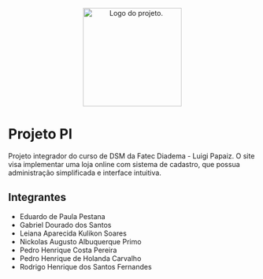 <p align="center">
  <picture>
    <source media="(prefers-color-scheme: dark)" srcset="img/logob.png" width="200px">
    <source media="(prefers-color-scheme: light)" srcset="img/logoa.png" width="200px">
    <img alt="Logo do projeto.">
  </picture>
</p>


# Projeto PI
Projeto integrador do curso de DSM da Fatec Diadema - Luigi Papaiz. O site visa implementar uma loja online com sistema de cadastro, que possua administração simplificada e interface intuitiva.

## Integrantes
- Eduardo de Paula Pestana
- Gabriel Dourado dos Santos
- Leiana Aparecida Kulikon Soares
- Nickolas Augusto Albuquerque Primo
- Pedro Henrique Costa Pereira
- Pedro Henrique de Holanda Carvalho
- Rodrigo Henrique dos Santos Fernandes